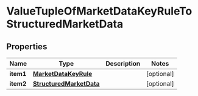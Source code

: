 

# ValueTupleOfMarketDataKeyRuleToStructuredMarketData

## Properties

Name | Type | Description | Notes
------------ | ------------- | ------------- | -------------
**item1** | [**MarketDataKeyRule**](MarketDataKeyRule.md) |  |  [optional]
**item2** | [**StructuredMarketData**](StructuredMarketData.md) |  |  [optional]



